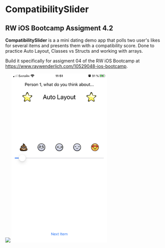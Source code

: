 # CompatibilitySlider
## RW iOS Bootcamp Assigment 4.2

**CompatibilitySlider** is a a mini dating  demo app that polls two user's likes for several items and presents them with a compatibility score. Done to practice Auto Layout, Classes vs Structs and working with arrays. 

Build it specifically for assigment 04 of the RW iOS Bootcamp at https://www.raywenderlich.com/10529048-ios-bootcamp.

<img src="Screenshots/compatibility-slider-hor.png" width="600">
<img src="Screenshots/compatibility-slider.png" width="300">
